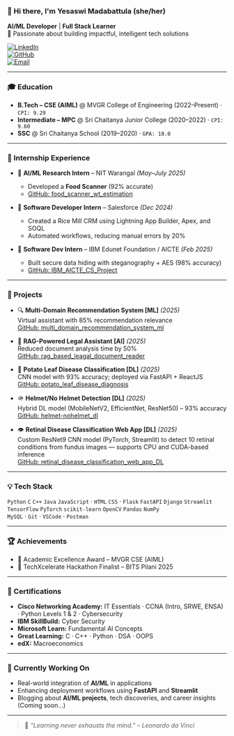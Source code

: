 ### 👋 Hi there, I'm **Yesaswi Madabattula** (she/her)

**AI/ML Developer** | **Full Stack Learner**  
🎯 Passionate about building impactful, intelligent tech solutions

[![LinkedIn](https://img.shields.io/badge/LinkedIn-Yesaswi-blue?style=flat-square&logo=linkedin)](https://www.linkedin.com/in/yesaswi-madabattula)  
[![GitHub](https://img.shields.io/badge/GitHub-Yesaswi33-black?style=flat-square&logo=github)](https://github.com/Yesaswi33)  
[![Email](https://img.shields.io/badge/Email-madabattulayesaswi@gmail.com-red?style=flat-square&logo=gmail)](mailto:madabattulayesaswi@gmail.com)

---

### 🎓 Education

- **B.Tech – CSE (AIML)** @ MVGR College of Engineering (2022–Present) · `CPI: 9.29`  
- **Intermediate – MPC** @ Sri Chaitanya Junior College (2020–2022) · `CPI: 9.60`  
- **SSC** @ Sri Chaitanya School (2019–2020) · `GPA: 10.0`  

---

### 💼 Internship Experience

- 🧪 **AI/ML Research Intern** – NIT Warangal *(May–July 2025)*  
  - Developed a **Food Scanner** (92% accurate)  
  - [GitHub: food_scanner_wt_estimation](https://github.com/Yesaswi33/food_scanner_wt_estimation)

- 💼 **Software Developer Intern** – Salesforce *(Dec 2024)*  
  - Created a Rice Mill CRM using Lightning App Builder, Apex, and SOQL  
  - Automated workflows, reducing manual errors by 20%

- 🔐 **Software Dev Intern** – IBM Edunet Foundation / AICTE *(Feb 2025)*  
  - Built secure data hiding with steganography + AES (98% accuracy)  
  - [GitHub: IBM_AICTE_CS_Project](https://github.com/Yesaswi33/IBM_AICTE_CS_Project)

---

### 🚀 Projects

- 🔍 **Multi-Domain Recommendation System [ML]** *(2025)*  
  Virtual assistant with 85% recommendation relevance  
  [GitHub: multi_domain_recommendation_system_ml](https://github.com/Yesaswi33/multi_domain_recommendation_system_ml)

- 📄 **RAG-Powered Legal Assistant [AI]** *(2025)*  
  Reduced document analysis time by 50%  
  [GitHub: rag_based_leagal_document_reader](https://github.com/Yesaswi33/rag_based_leagal_document_reader)

- 🌿 **Potato Leaf Disease Classification [DL]** *(2025)*  
  CNN model with 93% accuracy; deployed via FastAPI + ReactJS  
  [GitHub: potato_leaf_disease_diagnosis](https://github.com/Yesaswi33/potato_leaf_disease_diagnosis)

- 🪖 **Helmet/No Helmet Detection [DL]** *(2025)*  
  Hybrid DL model (MobileNetV2, EfficientNet, ResNet50) – 93% accuracy  
  [GitHub: helmet-nohelmet_dl](https://github.com/Yesaswi33/helmet-nohelmet_dl)
  
- 👁️ **Retinal Disease Classification Web App [DL]** *(2025)*  
  Custom ResNet9 CNN model (PyTorch, Streamlit) to detect 10 retinal conditions from fundus images — supports CPU and CUDA-based inference  
  [GitHub: retinal_disease_classification_web_app_DL](https://github.com/Yesaswi33/retinal_disease_classification_web_app_DL)

---

### 💡 Tech Stack

`Python` `C` `C++` `Java` `JavaScript` · `HTML` `CSS` · `Flask` `FastAPI` `Django` `Streamlit`  
`TensorFlow` `PyTorch` `scikit-learn` `OpenCV` `Pandas` `NumPy`  
`MySQL` · `Git` · `VSCode` · `Postman`

---

### 🏆 Achievements

- 🏅 Academic Excellence Award – MVGR CSE (AIML)  
- 🧠 TechXcelerate Hackathon Finalist – BITS Pilani 2025

---

### 📜 Certifications

- **Cisco Networking Academy:** IT Essentials · CCNA (Intro, SRWE, ENSA) · Python Levels 1 & 2 · Cybersecurity  
- **IBM SkillBuild:** Cyber Security  
- **Microsoft Learn:** Fundamental AI Concepts  
- **Great Learning:** C · C++ · Python · DSA · OOPS  
- **edX:** Macroeconomics

---

### 📌 Currently Working On

- Real-world integration of **AI/ML** in applications  
- Enhancing deployment workflows using **FastAPI** and **Streamlit**  
- Blogging about **AI/ML projects**, tech discoveries, and career insights (Coming soon…)

---

> 🧠 *“Learning never exhausts the mind.” – Leonardo da Vinci*
